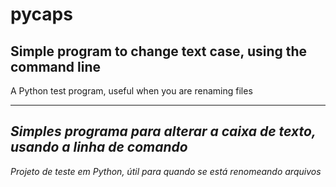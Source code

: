 # pycaps

## Simple program to change text case, using the command line

A Python test program, useful when you are renaming files

-- --

## *Simples programa para alterar a caixa de texto, usando a linha de comando*

*Projeto de teste em Python, útil para quando se está renomeando arquivos*